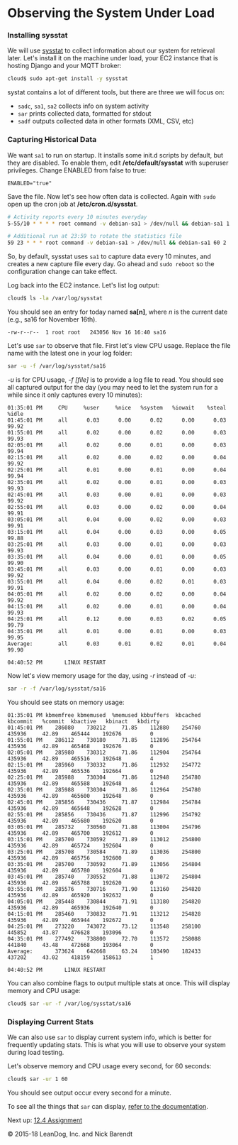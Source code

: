# Observing the System Under Load

### Installing sysstat

We will use [sysstat](https://github.com/sysstat/sysstat) to collect information about our system for retrieval later. Let's install it on the machine under load, your EC2 instance that is hosting Django and your MQTT broker:

```bash
cloud$ sudo apt-get install -y sysstat
```

systat contains a lot of different tools, but there are three we will focus on:

* `sadc`, `sa1`, `sa2` collects info on system activity
* `sar` prints collected data, formatted for stdout
* `sadf` outputs collected data in other formats (XML, CSV, etc)


### Capturing Historical Data

We want `sa1` to run on startup. It installs some init.d scripts by default, but they are disabled. To enable them, edit **/etc/default/sysstat** with superuser privileges. Change ENABLED from false to true:

```
ENABLED="true"
```

Save the file. Now let's see how often data is collected. Again with `sudo` open up the cron job at **/etc/cron.d/sysstat**.

```bash
# Activity reports every 10 minutes everyday
5-55/10 * * * * root command -v debian-sa1 > /dev/null && debian-sa1 1 1

# Additional run at 23:59 to rotate the statistics file
59 23 * * * root command -v debian-sa1 > /dev/null && debian-sa1 60 2
```

So, by default, sysstat uses `sa1` to capture data every 10 minutes, and creates a new capture file every day. Go ahead and `sudo reboot` so the configuration change can take effect.

Log back into the EC2 instance. Let's list log output:

```bash
cloud$ ls -la /var/log/sysstat
```

You should see an entry for today named **sa[n]**, where *n* is the current date (e.g., sa16 for November 16th).

```
-rw-r--r--  1 root root   243056 Nov 16 16:40 sa16
```

Let's use `sar` to observe that file. First let's view CPU usage. Replace the file name with the latest one in your log folder:

```bash
sar -u -f /var/log/sysstat/sa16
```

*-u* is for CPU usage, *-f [file]* is to provide a log file to read. You should see all captured output for the day (you may need to let the system run for a while since it only captures every 10 minutes):

```
01:35:01 PM     CPU     %user     %nice   %system   %iowait    %steal     %idle
01:45:01 PM     all      0.03      0.00      0.02      0.00      0.03     99.92
01:55:01 PM     all      0.02      0.00      0.02      0.00      0.03     99.93
02:05:01 PM     all      0.02      0.00      0.01      0.00      0.03     99.94
02:15:01 PM     all      0.02      0.00      0.02      0.00      0.04     99.92
02:25:01 PM     all      0.01      0.00      0.01      0.00      0.04     99.94
02:35:01 PM     all      0.02      0.00      0.01      0.00      0.03     99.93
02:45:01 PM     all      0.03      0.00      0.01      0.00      0.03     99.92
02:55:01 PM     all      0.03      0.00      0.02      0.00      0.04     99.91
03:05:01 PM     all      0.04      0.00      0.02      0.00      0.03     99.91
03:15:01 PM     all      0.04      0.00      0.03      0.00      0.05     99.88
03:25:01 PM     all      0.03      0.00      0.01      0.00      0.03     99.93
03:35:01 PM     all      0.04      0.00      0.01      0.00      0.05     99.90
03:45:01 PM     all      0.03      0.00      0.01      0.00      0.03     99.92
03:55:01 PM     all      0.04      0.00      0.02      0.01      0.03     99.91
04:05:01 PM     all      0.02      0.00      0.02      0.00      0.04     99.92
04:15:01 PM     all      0.02      0.00      0.01      0.00      0.04     99.93
04:25:01 PM     all      0.12      0.00      0.03      0.02      0.05     99.79
04:35:01 PM     all      0.01      0.00      0.01      0.00      0.03     99.95
Average:        all      0.03      0.01      0.02      0.01      0.04     99.90

04:40:52 PM       LINUX RESTART
```

Now let's view memory usage for the day, using *-r* instead of *-u*:

```bash
sar -r -f /var/log/sysstat/sa16
```

You should see stats on memory usage:

```
01:35:01 PM kbmemfree kbmemused  %memused kbbuffers  kbcached  kbcommit   %commit  kbactive   kbinact   kbdirty
01:45:01 PM    286080    730212     71.85    112880    254760    435936     42.89    465444    192676         0
01:55:01 PM    286112    730180     71.85    112896    254764    435936     42.89    465468    192676         0
02:05:01 PM    285980    730312     71.86    112904    254764    435936     42.89    465516    192648         4
02:15:01 PM    285960    730332     71.86    112932    254772    435936     42.89    465536    192664         0
02:25:01 PM    285988    730304     71.86    112948    254780    435936     42.89    465588    192648         4
02:35:01 PM    285988    730304     71.86    112964    254780    435936     42.89    465600    192648         0
02:45:01 PM    285856    730436     71.87    112984    254784    435936     42.89    465648    192628         0
02:55:01 PM    285856    730436     71.87    112996    254792    435936     42.89    465680    192620         0
03:05:01 PM    285732    730560     71.88    113004    254796    435936     42.89    465700    192612         0
03:15:01 PM    285700    730592     71.89    113012    254800    435936     42.89    465724    192604         0
03:25:01 PM    285708    730584     71.89    113036    254800    435936     42.89    465756    192600         0
03:35:01 PM    285700    730592     71.89    113056    254804    435936     42.89    465780    192604         0
03:45:01 PM    285740    730552     71.88    113072    254804    435936     42.89    465788    192620         0
03:55:01 PM    285576    730716     71.90    113160    254820    435936     42.89    465920    192632         0
04:05:01 PM    285448    730844     71.91    113180    254820    435936     42.89    465936    192640         0
04:15:01 PM    285460    730832     71.91    113212    254828    435936     42.89    465944    192672         0
04:25:01 PM    273220    743072     73.12    113548    258100    445852     43.87    476628    193096         0
04:35:01 PM    277492    738800     72.70    113572    258088    441840     43.48    472668    193064         0
Average:       373624    642668     63.24    103490    182433    437202     43.02    418159    158613         1

04:40:52 PM       LINUX RESTART
```

You can also combine flags to output multiple stats at once. This will display memory and CPU usage:

```bash
cloud$ sar -ur -f /var/log/sysstat/sa16
```

### Displaying Current Stats

We can also use `sar` to display current system info, which is better for frequently updating stats. This is what you will use to observe your system during load testing.

Let's observe memory and CPU usage every second, for 60 seconds:

```bash
cloud$ sar -ur 1 60
```

You should see output occur every second for a minute.

To see all the things that `sar` can display, [refer to the documentation](http://sebastien.godard.pagesperso-orange.fr/man_sar.html).

Next up: [12.4 Assignment](../12.4_Assignment/README.md)

&copy; 2015-18 LeanDog, Inc. and Nick Barendt
